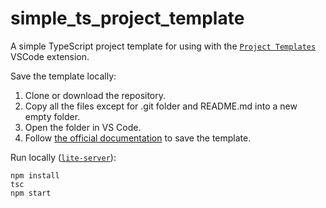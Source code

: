 # simple_ts_project_template

A simple TypeScript project template for using with the [`Project Templates`](https://github.com/cantonios/vscode-project-templates) VSCode extension.

Save the template locally:
1. Clone or download the repository.
2. Copy all the files except for .git folder and README.md into a new empty folder.
3. Open the folder in VS Code.
4. Follow [the official documentation](https://github.com/cantonios/vscode-project-templates?tab=readme-ov-file#saving-a-project-as-a-template) to save the template.

Run locally ([`lite-server`](https://www.npmjs.com/package/lite-server)):

```
npm install
tsc
npm start
```
